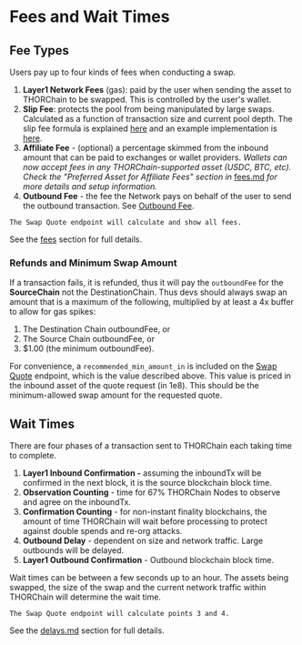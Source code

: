 # Fees and Wait Times

## Fee Types

Users pay up to four kinds of fees when conducting a swap.

1. **Layer1 Network Fees** (gas): paid by the user when sending the asset to THORChain to be swapped. This is controlled by the user's wallet.
2. **Slip Fee**: protects the pool from being manipulated by large swaps. Calculated as a function of transaction size and current pool depth. The slip fee formula is explained [here](https://docs.thorchain.org/thorchain-finance/continuous-liquidity-pools#clp-derivation) and an example implementation is [here](https://gitlab.com/thorchain/asgardex-common/asgardex-util/-/blob/master/src/calc/swap.ts#L57).
3. **Affiliate Fee** - (optional) a percentage skimmed from the inbound amount that can be paid to exchanges or wallet providers. _Wallets can now accept fees in any THORChain-supported asset (USDC, BTC, etc). Check the "Preferred Asset for Affiliate Fees" section in_ [fees.md](../concepts/fees.md#affiliate-fee) _for more details and setup information._
4. **Outbound Fee** - the fee the Network pays on behalf of the user to send the outbound transaction. See [Outbound Fee](../concepts/fees.md#outbound-fee).

```admonish info
The Swap Quote endpoint will calculate and show all fees.
```

See the [fees](../concepts/fees.md) section for full details.

### Refunds and Minimum Swap Amount

If a transaction fails, it is refunded, thus it will pay the `outboundFee` for the **SourceChain** not the DestinationChain. Thus devs should always swap an amount that is a maximum of the following, multiplied by at least a 4x buffer to allow for gas spikes:

1. The Destination Chain outboundFee, or
2. The Source Chain outboundFee, or
3. $1.00 (the minimum outboundFee).

For convenience, a `recommended_min_amount_in` is included on the [Swap Quote](broken-reference) endpoint, which is the value described above. This value is priced in the inbound asset of the quote request (in 1e8). This should be the minimum-allowed swap amount for the requested quote.

## Wait Times

There are four phases of a transaction sent to THORChain each taking time to complete.

1. **Layer1 Inbound Confirmation -** assuming the inboundTx will be confirmed in the next block, it is the source blockchain block time.
2. **Observation Counting** - time for 67% THORChain Nodes to observe and agree on the inboundTx.
3. **Confirmation Counting** - for non-instant finality blockchains, the amount of time THORChain will wait before processing to protect against double spends and re-org attacks.
4. **Outbound Delay** - dependent on size and network traffic. Large outbounds will be delayed.
5. **Layer1 Outbound Confirmation** - Outbound blockchain block time.

Wait times can be between a few seconds up to an hour. The assets being swapped, the size of the swap and the current network traffic within THORChain will determine the wait time.

```admonish info
The Swap Quote endpoint will calculate points 3 and 4.
```

See the [delays.md](../concepts/delays.md "mention") section for full details.
